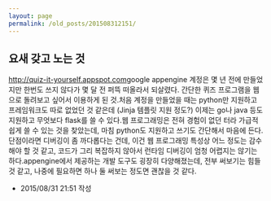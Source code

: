 ```yaml
---
layout: page
permalink: /old_posts/201508312151/
---
```


## 요새 갖고 노는 것

<a href="http://quiz-it-yourself.appspot.com" target="_blank">http://quiz-it-yourself.appspot.com</a>google appengine 계정은 몇 년 전에 만들었지만 한번도 쓰지 않다가 몇 달 전 퍼뜩 떠올라서 되살렸다. 간단한 퀴즈 프로그램을 웹으로 돌려보고 싶어서 이용하게 된 것.처음 계정을 만들었을 때는 python만 지원하고 프레임워크도 따로 없었던 것 같은데 (Jinja 템플릿 지원 정도?) 이제는 go나 java 등도 지원하고 무엇보다 flask를 쓸 수 있다.웹 프로그래밍은 전혀 경험이 없던 터라 가급적 쉽게 쓸 수 있는 것을 찾았는데, 마침 python도 지원하고 쓰기도 간단해서 마음에 든다.단점이라면 디버깅이 좀 까다롭다는 건데, 이건 웹 프로그래밍 특성상 어느 정도는 감수해야 할 것 같고, 코드가 그리 복잡하지 않아서 런타임 디버깅이 엄청 어렵지는 않기는 하다.appengine에서 제공하는 개발 도구도 굉장히 다양해졌는데, 전부 써보기는 힘들 것 같고, 나중에 필요하면 하나 둘 써보는 정도면 괜찮을 것 같다.



- 2015/08/31 21:51 작성